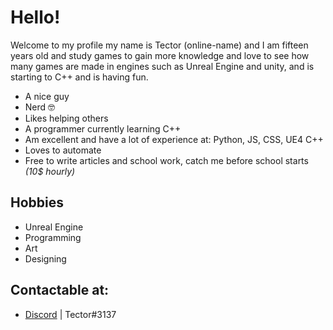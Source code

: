 # Hello!

Welcome to my profile my name is Tector (online-name) and I am fifteen years old and study games to gain more knowledge and love to see how many games are made in engines such as Unreal Engine and unity, and is starting to C++ and is having fun.

- A nice guy
- Nerd 🤓
- Likes helping others
- A programmer currently learning C++
- Am excellent and have a lot of experience at: Python, JS, CSS, UE4 C++
- Loves to automate
- Free to write articles and school work, catch me before school starts *(10$ hourly)*

## Hobbies
- Unreal Engine
- Programming
- Art
- Designing

## Contactable at:
- [Discord](https://discord.com/) | Tector#3137

